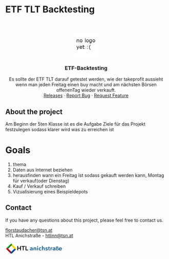 # ETF TLT Backtesting

<br/>
<p align="center">
  <a href="https://htl-anichstrasse.tirol">
    <img src=".github/logo.png" alt="Logo" width="80" height="80">
  </a>

  <h3 align="center">ETF-Backtesting</h3>

  <p align="center">
    Es sollte der ETF TLT darauf getestet werden, wie der takeprofit aussieht wenn man jeden Freitag einen buy macht und am nächsten Börsen offenenTag wieder verkauft.
    <br/>
    <a href="https://github.com/htl-anichstrasse/template/releases">Releases</a>
    ·
    <a href="https://github.com/htl-anichstrasse/template/issues">Report Bug</a>
    ·
    <a href="https://github.com/htl-anichstrasse/template/issues">Request Feature</a>
  </p>
</p>

## About the project
<p> Am Beginn der 5ten Klasse ist es die Aufgabe Ziele für das Projekt festzulegen sodass klarer wird was zu erreichen ist</p>
<h1> Goals </h1>
<ol>
  <li>thema</li>
  <li>Daten aus Internet beziehen</li>
  <li>herausfinden wann ein Freitag ist sodass gekauft werden kann, Montag für verkauf(oder Dienstag)</li>
  <li>Kauf / Verkauf schreiben </li>
  <li>Vizualisierung eines Beispieldepots</li>
</ol>


## Contact

If you have any questions about this project, please feel free to contact us.

florstaudacher@tsn.at<br>
HTL Anichstraße - htlinn@tsn.at

<a href="https://htl-anichstrasse.tirol" target="_blank"><img src=".github/logo_background.png" width="180px"></a>
